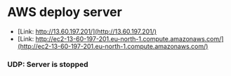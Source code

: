 # AWS deploy server

- [Link: http://13.60.197.201/](http://13.60.197.201/)
- [Link: http://ec2-13-60-197-201.eu-north-1.compute.amazonaws.com/](http://ec2-13-60-197-201.eu-north-1.compute.amazonaws.com/)

### UDP: Server is stopped
